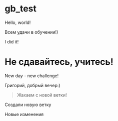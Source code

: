 # gb_test

Hello, world!

Всем удачи в обучении!)

I did it!

# Не сдавайтесь, учитесь!

New day - new challenge!

Григорий, добрый вечер:)

> Жахаем с новой ветки!

Создали новую ветку

Новые изменения

